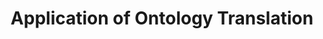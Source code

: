 ---
title: "Application of Ontology Translation"
conference: ISWC
conferenceLink: http://iswc2007.semanticweb.org/
year: 2007
pdf: http://people.csail.mit.edu/eob/papers/iswc2007_snoggle.pdf
city: Busan
region: Korea
authors:
- name: Jim Ressler
- name: Mike Dean
  link: http://www.daml.org/people/mdean/
- name: Edward Benson
  link: http://www.edwardbenson.com
- name: Eric Dorner
- name: Chris Morris
permalink: /publications/semantic-rest/
---